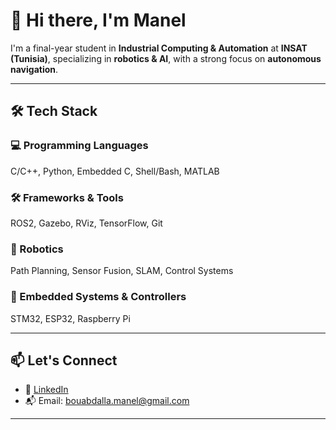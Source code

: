 # 👋 Hi there, I'm Manel

I'm a final-year student in **Industrial Computing & Automation** at **INSAT (Tunisia)**, specializing in **robotics & AI**, with a strong focus on **autonomous navigation**.  


---

## 🛠️ Tech Stack

### 💻 Programming Languages
C/C++, Python, Embedded C, Shell/Bash, MATLAB

### 🛠️ Frameworks & Tools
ROS2, Gazebo, RViz, TensorFlow, Git

### 🤖 Robotics
Path Planning, Sensor Fusion, SLAM, Control Systems

### 🔌 Embedded Systems & Controllers
STM32, ESP32, Raspberry Pi



---

## 📫 Let's Connect

- 📎 [LinkedIn](https://www.linkedin.com/in/your-link)  
- 📬 Email: bouabdalla.manel@gmail.com  

---




